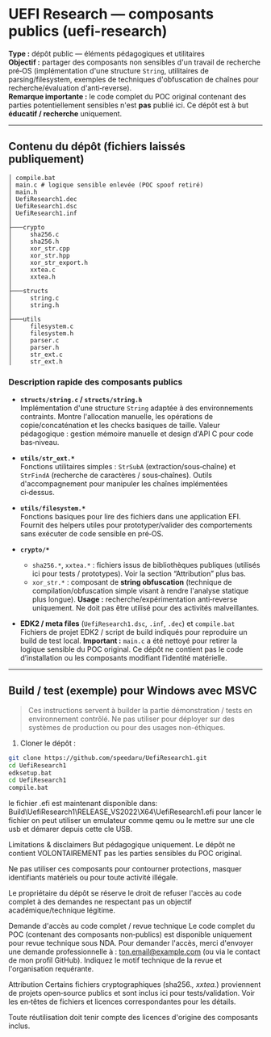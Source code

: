 # UEFI Research — composants publics (uefi-research)

**Type :** dépôt public — éléments pédagogiques et utilitaires  
**Objectif :** partager des composants non sensibles d'un travail de recherche pré‑OS (implémentation d'une structure `String`, utilitaires de parsing/filesystem, exemples de techniques d'obfuscation de chaînes pour recherche/évaluation d'anti‑reverse).  
**Remarque importante :** le code complet du POC original contenant des parties potentiellement sensibles n'est **pas** publié ici. Ce dépôt est à but **éducatif / recherche** uniquement.

---

## Contenu du dépôt (fichiers laissés publiquement)

```
│ compile.bat
│ main.c # logique sensible enlevée (POC spoof retiré)
│ main.h
│ UefiResearch1.dec
│ UefiResearch1.dsc
│ UefiResearch1.inf
│
├───crypto
│     sha256.c
│     sha256.h
│     xor_str.cpp
│     xor_str.hpp
│     xor_str_export.h
│     xxtea.c
│     xxtea.h
│
├───structs
│     string.c
│     string.h
│
├───utils
│     filesystem.c
│     filesystem.h
│     parser.c
│     parser.h
│     str_ext.c
│     str_ext.h
```

### Description rapide des composants publics
- **`structs/string.c` / `structs/string.h`**  
  Implémentation d'une structure `String` adaptée à des environnements contraints. Montre l'allocation manuelle, les opérations de copie/concaténation et les checks basiques de taille. Valeur pédagogique : gestion mémoire manuelle et design d'API C pour code bas‑niveau.

- **`utils/str_ext.*`**  
  Fonctions utilitaires simples : `StrSubA` (extraction/sous‑chaîne) et `StrFindA` (recherche de caractères / sous‑chaînes). Outils d'accompagnement pour manipuler les chaînes implémentées ci‑dessus.

- **`utils/filesystem.*`**  
  Fonctions basiques pour lire des fichiers dans une application EFI. Fournit des helpers utiles pour prototyper/valider des comportements sans exécuter de code sensible en pré‑OS.

- **`crypto/*`**  
  - `sha256.*`, `xxtea.*` : fichiers issus de bibliothèques publiques (utilisés ici pour tests / prototypes). Voir la section “Attribution” plus bas.  
  - `xor_str.*` : composant de **string obfuscation** (technique de compilation/obfuscation simple visant à rendre l'analyse statique plus longue). **Usage :** recherche/expérimentation anti‑reverse uniquement. Ne doit pas être utilisé pour des activités malveillantes.

- **EDK2 / meta files** (`UefiResearch1.dsc`, `.inf`, `.dec`) et `compile.bat`  
  Fichiers de projet EDK2 / script de build indiqués pour reproduire un build de test local. **Important :** `main.c` a été nettoyé pour retirer la logique sensible du POC original. Ce dépôt ne contient pas le code d’installation ou les composants modifiant l’identité matérielle.

---

## Build / test (exemple) pour Windows avec MSVC
> Ces instructions servent à builder la partie démonstration / tests en environnement contrôlé. Ne pas utiliser pour déployer sur des systèmes de production ou pour des usages non-éthiques.

1. Cloner le dépôt :
```bash
git clone https://github.com/speedaru/UefiResearch1.git
cd UefiResearch1
edksetup.bat
cd UefiResearch1
compile.bat
```

le fichier .efi est maintenant disponible dans: Build\UefiResearch1\RELEASE_VS2022\X64\UefiResearch1.efi
pour lancer le fichier on peut utiliser un emulateur comme qemu ou le mettre sur une cle usb et démarer depuis
cette cle USB.

Limitations & disclaimers
But pédagogique uniquement. Le dépôt ne contient VOLONTAIREMENT pas les parties sensibles du POC original.

Ne pas utiliser ces composants pour contourner protections, masquer identifiants matériels ou pour toute activité illégale.

Le propriétaire du dépôt se réserve le droit de refuser l'accès au code complet à des demandes ne respectant pas un objectif académique/technique légitime.

Demande d'accès au code complet / revue technique
Le code complet du POC (contenant des composants non‑publics) est disponible uniquement pour revue technique sous NDA. Pour demander l'accès, merci d'envoyer une demande professionnelle à : ton.email@example.com (ou via le contact de mon profil GitHub). Indiquez le motif technique de la revue et l'organisation requérante.

Attribution
Certains fichiers cryptographiques (sha256.*, xxtea.*) proviennent de projets open‑source publics et sont inclus ici pour tests/validation. Voir les en‑têtes de fichiers et licences correspondantes pour les détails.

Toute réutilisation doit tenir compte des licences d'origine des composants inclus.

